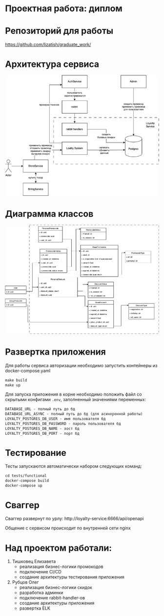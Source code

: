 # Проектная работа: диплом

# Репозиторий для работы

https://github.com/lizatish/graduate_work/

# Архитектура сервиса

![Иллюстрация к проекту](architecture.png)

# Диаграмма классов
![Иллюстрация к проекту](class_diagram.png)


# Развертка приложения

Для работы сервиса авторизации необходимо запустить контейнеры из docker-compose.yaml

```
make build
make up
```

Для запуска приложения в корне необходимо положить файл со скрытыми конфигами `.env`, заполненный значениями переменных:

```
DATABASE_URL - полный путь до бд
DATABASE_URL_ASYNC - полный путь до бд (для асинхронной работы)
LOYALTY_POSTGRES_DB_USER - имя пользователя бд
LOYALTY_POSTGRES_DB_PASSWORD - пароль пользователя бд
LOYALTY_POSTGRES_DB_NAME - хост бд
LOYALTY_POSTGRES_DB_PORT - порт бд
```

# Тестирование

Тесты запускаются автоматически набором следующих команд:

```
cd tests/functional
docker-compose build
docker-compose up
```

# Сваггер

Сваггер развернут по урлу:
http://loyalty-service:6666/api/openapi

Общение с сервисом происходит по внутренней сети nginx

# Над проектом работали:

1. Тишковец Елизавета
    - реализация бизнес-логики промокодов
    - подключение CI/CD
    - создание архитектуры тестирования приложения
2. Рубцов Олег
    - реализация бизнес-логики скидок
    - разработка админки
    - подключение rabbit-handler-ов
    - создание архитектуры приложения
    - развертка ELK

